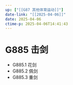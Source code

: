 ```yaml
---
up: ["[[G87 其他体育运动]]"]
date-link: "[[2025-04-06]]"
date: 2025-04-06
ctime-p: 2025-04-06T14:41:43
---
```


# G885 击剑

- G885.1 花剑
- G885.2 佩剑
- G885.3 重剑
